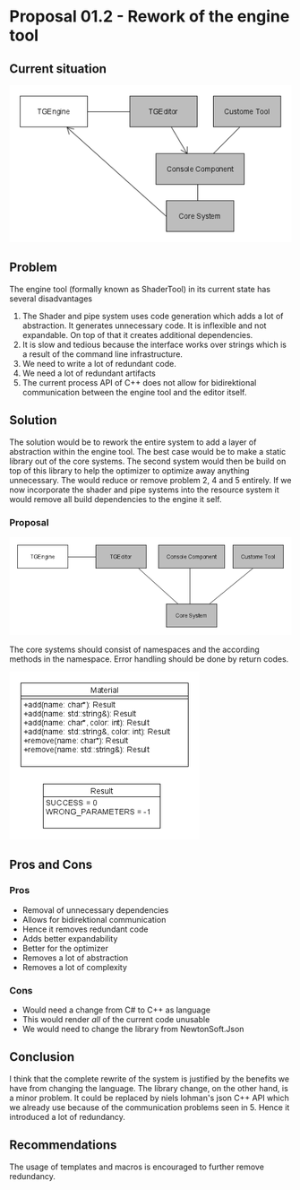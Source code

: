 # Proposal 01.2 - Rework of the engine tool

## Current situation

![proposal-01-2](proposal-01-2.png)

## Problem

The engine tool (formally known as ShaderTool) in its current state has several disadvantages

1. The Shader and pipe system uses code generation which adds a lot of abstraction. It generates unnecessary code. It is inflexible and not expandable. On top of that it creates additional dependencies.
2. It is slow and tedious because the interface works over strings which is a result of the command line infrastructure.
3. We need to write a lot of redundant code.
4. We need a lot of redundant artifacts
5. The current process API of C++ does not allow for bidirektional communication between the engine tool and the editor itself.

## Solution

The solution would be to rework the entire system to add a layer of abstraction within the engine tool. The best case would be to make a static library out of the core systems. The second system would then be build on top of this library to help the optimizer to optimize away anything unnecessary. The would reduce or remove problem 2, 4 and 5 entirely. If we now incorporate the shader and pipe systems into the resource system it would remove all build dependencies to the engine it self.

### Proposal

![proposal-01-1](proposal-01-1.png)

The core systems should consist of namespaces and the according methods in the namespace. Error handling should be done by return codes.

![proposal-01-3](proposal-01-3.png)

## Pros and Cons

### Pros

* Removal of unnecessary dependencies
* Allows for bidirektional communication
* Hence it removes redundant code
* Adds better expandability
* Better for the optimizer
* Removes a lot of abstraction
* Removes a lot of complexity

### Cons

* Would need a change from C# to C++ as language
* This would render *all* of the current code unusable
* We would need to change the library from NewtonSoft.Json

## Conclusion

I think that the complete rewrite of the system is justified by the benefits we have from changing the language. The library change, on the other hand, is a minor problem. It could be replaced by niels lohman's json C++ API which we already use because of the communication problems seen in 5. Hence it introduced a lot of redundancy.

## Recommendations

The usage of templates and macros is encouraged to further remove redundancy.
